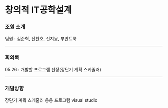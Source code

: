 # 창의적 IT공학설계

### 조원 소개
팀원 : 김준혁, 전찬호, 신지윤, 부반트룩

<hr>

### 회의록
05.26 : 개발할 프로그램 선정(장단기 계획 스케줄러)


<hr>

### 개발방향
장단기 계획 스케줄러 응용 프로그램
visual studio
